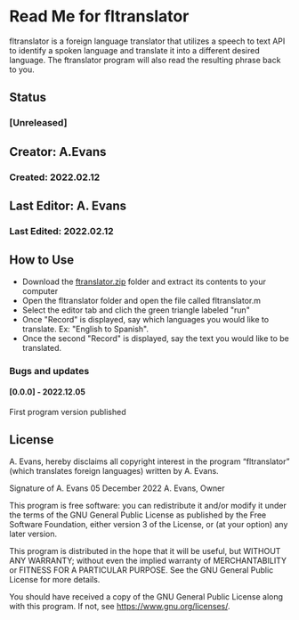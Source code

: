 # Read Me for fltranslator
fltranslator is a foreign language translator that utilizes a speech to text API to identify a spoken language and translate it into a different desired language. The ftranslator program will also read the resulting phrase back to you.
## Status
### [Unreleased]
## Creator: A.Evans
### Created: 2022.02.12
## Last Editor: A. Evans
### Last Edited: 2022.02.12

## How to Use
- Download the [ftranslator.zip](https://github.com/andrew-j-evans/fltranslator.git "fltranslator.zip") folder and extract its contents to your computer
- Open the fltranslator folder and open the file called fltranslator.m
- Select the editor tab and clich the green triangle labeled "run"
- Once "Record" is displayed, say which languages you would like to translate. Ex: "English to Spanish".
- Once the second "Record" is displayed, say the text you would like to be translated.

### Bugs and updates
#### [0.0.0] - 2022.12.05
First program version published 

## License
A. Evans, hereby disclaims all copyright interest in the program “fltranslator” (which translates foreign languages) written by A. Evans.

Signature of A. Evans 05 December 2022
A. Evans, Owner

This program is free software: you can redistribute it and/or modify it under the terms of the GNU General Public License as published by the Free Software Foundation, either version 3 of the License, or (at your option) any later version.

This program is distributed in the hope that it will be useful, but WITHOUT ANY WARRANTY; without even the implied warranty of MERCHANTABILITY or FITNESS FOR A PARTICULAR PURPOSE. See the GNU General Public License for more details.

You should have received a copy of the GNU General Public License along with this program. If not, see <https://www.gnu.org/licenses/>.
